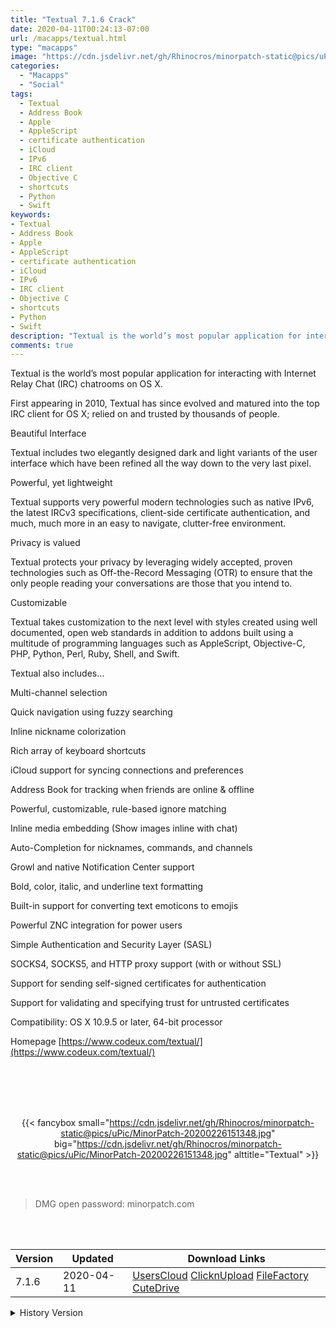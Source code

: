 ```yaml
---
title: "Textual 7.1.6 Crack"
date: 2020-04-11T00:24:13-07:00
url: /macapps/textual.html
type: "macapps"
image: "https://cdn.jsdelivr.net/gh/Rhinocros/minorpatch-static@pics/uPic/InlYPQ.png"
categories:
  - "Macapps"
  - "Social"
tags:
  - Textual
  - Address Book
  - Apple
  - AppleScript
  - certificate authentication
  - iCloud
  - IPv6
  - IRC client
  - Objective C
  - shortcuts
  - Python
  - Swift
keywords:
- Textual
- Address Book
- Apple
- AppleScript
- certificate authentication
- iCloud
- IPv6
- IRC client
- Objective C
- shortcuts
- Python
- Swift
description: "Textual is the world’s most popular application for interacting with Internet Relay Chat (IRC) chatrooms on OS X."
comments: true
---
```


Textual is the world’s most popular application for interacting with Internet Relay Chat (IRC) chatrooms on OS X.

First appearing in 2010, Textual has since evolved and matured into the top IRC client for OS X; relied on and trusted by thousands of people.

Beautiful Interface

Textual includes two elegantly designed dark and light variants of the user interface which have been refined all the way down to the very last pixel.

Powerful, yet lightweight

Textual supports very powerful modern technologies such as native IPv6, the latest IRCv3 specifications, client-side certificate authentication, and much, much more in an easy to navigate, clutter-free environment.

Privacy is valued

Textual protects your privacy by leveraging widely accepted, proven technologies such as Off-the-Record Messaging (OTR) to ensure that the only people reading your conversations are those that you intend to.

Customizable

Textual takes customization to the next level with styles created using well documented, open web standards in addition to addons built using a multitude of programming languages such as AppleScript, Objective-C, PHP, Python, Perl, Ruby, Shell, and Swift.

Textual also includes…

Multi-channel selection

Quick navigation using fuzzy searching

Inline nickname colorization

Rich array of keyboard shortcuts

iCloud support for syncing connections and preferences

Address Book for tracking when friends are online & offline

Powerful, customizable, rule-based ignore matching

Inline media embedding (Show images inline with chat)

Auto-Completion for nicknames, commands, and channels

Growl and native Notification Center support

Bold, color, italic, and underline text formatting

Built-in support for converting text emoticons to emojis

Powerful ZNC integration for power users

Simple Authentication and Security Layer (SASL)

SOCKS4, SOCKS5, and HTTP proxy support (with or without SSL)

Support for sending self-signed certificates for authentication

Support for validating and specifying trust for untrusted certificates

Compatibility: OS X 10.9.5 or later, 64-bit processor

Homepage [https://www.codeux.com/textual/](https://www.codeux.com/textual/)

<br/>
<br/>
<script async src="https://pagead2.googlesyndication.com/pagead/js/adsbygoogle.js"></script>
<ins class="adsbygoogle"
     style="display:block; text-align:center;"
     data-ad-layout="in-article"
     data-ad-format="fluid"
     data-ad-client="ca-pub-8746275014476192"
     data-ad-slot="5144997159"></ins>
<script>
     (adsbygoogle = window.adsbygoogle || []).push({});
</script>
<br/>
<br/>


<center>

{{< fancybox small="https://cdn.jsdelivr.net/gh/Rhinocros/minorpatch-static@pics/uPic/MinorPatch-20200226151348.jpg" big="https://cdn.jsdelivr.net/gh/Rhinocros/minorpatch-static@pics/uPic/MinorPatch-20200226151348.jpg" alttitle="Textual" >}}

</center>

<br/>
<br/>


> DMG open password: minorpatch.com

<br/>

<br/>
<div id="history_version" class="history_version">

| Version | Updated | Download Links |
| ---- | ---- | ---- |
| 7.1.6 | 2020-04-11 | [UsersCloud](https://ouo.io/2R0ecX)   [ClicknUpload](https://ouo.io/tvG5ZP)   [FileFactory](https://ouo.io/LynF6W)   [CuteDrive](https://ouo.io/kGkGf6J) |
<details>
<summary>History Version</summary>

| Version | Updated | Download Links |
| ---- | ---- | ---- |
| 7.1.4 | 2020-02-29 | [UsersCloud](https://ouo.io/Zwfw4cl)   [ClicknUpload](https://ouo.io/yesEts)   [FileFactory](https://ouo.io/6Q6BGn)   [CuteDrive](https://ouo.io/wetLpH) |
| 7.1.3 | 2020-02-26 | [UsersCloud](https://ouo.io/7nu3My)   [ClicknUpload](https://ouo.io/1nFhtB)   [FileFactory](https://ouo.io/7Bk1Py)   [CuteDrive](https://ouo.io/LUloch) |
| 7.1.2 | 2020-01-31 | [UsersCloud](https://ouo.io/laYwaY)   [ClicknUpload](https://ouo.io/Rqt6VZ)   [Mega](https://ouo.io/4Apuu8)   [CuteDrive](https://ouo.io/BmipYo) |
</details>

</div>
